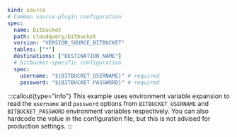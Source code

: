 ```yaml copy
kind: source
# Common source-plugin configuration
spec:
  name: bitbucket
  path: cloudquery/bitbucket
  version: "VERSION_SOURCE_BITBUCKET"
  tables: ["*"]
  destinations: ["DESTINATION_NAME"]
  # bitbucket-specific configuration
  spec:
    username: "${BITBUCKET_USERNAME}" # required
    password: "${BITBUCKET_PASSWORD}" # required
```

:::callout{type="info"}
This example uses environment variable expansion to read the `username` and `password` options from `BITBUCKET_USERNAME` and `BITBUCKET_PASSWORD` environment variables respectively. You can also hardcode the value in the configuration file, but this is not advised for production settings.
:::
